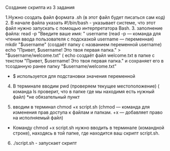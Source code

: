 Создание скрипта из 3 задания

1.Нужно создать файл формата .sh (в этот файл будет писаться сам код)
2. В начале файла указать #!/bin/bash - указывает системе, что этот файл нужно запускать с помощью интерпретатора Bash.
3. заполнение файла: 
read -p "Введите ваше имя: " username  (read -p — команда для чтения ввода пользователя с подсказкой username — переменная)
mkdir "$username" (создаёт папку с названием переменной username)
echo "Привет, $username! Это твоя первая папка." > "$username/welcome.txt" ( echo создаёт файл welcome.txt в папке  с текстом  "Привет, $username! Это твоя первая папка." и сохраняет его в тсозданную ранее папку "$username/welcome.txt"

* $ используется для подстановки значения переменной

4. В терминале вводим pwd (проверяем текущее местоположение) ( команда ls проверит, что в папке  где мы находимя есть нужный файл)  *не обязательный пункт

5. вводим в терминал chmod +x script.sh (chmod — команда для изменения прав доступа к файлам и папкам.
+x — добавляет право на исполняемый файл)

* Команду chmod +x script.sh нужно вводить в терминале (командной строке), находясь в той папке, где находится ваш скрипт script.sh.

6. ./script.sh - запускает скрипт